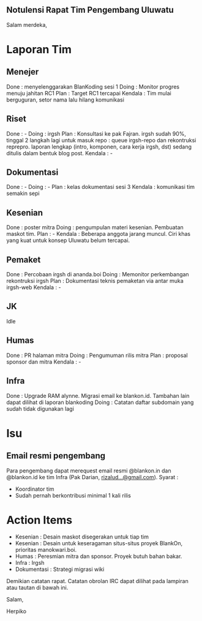## Notulensi Rapat Tim Pengembang Uluwatu


Salam merdeka,

# Laporan Tim

## Menejer
Done : menyelenggarakan BlanKoding sesi 1
Doing : Monitor progres menuju jahitan RC1
Plan : Target RC1 tercapai
Kendala : Tim mulai berguguran, setor nama lalu hilang komunikasi

## Riset
Done : -
Doing : irgsh
Plan : Konsultasi ke pak Fajran.
irgsh sudah 90%, tinggal 2 langkah lagi untuk masuk repo : queue irgsh-repo dan rekontruksi reprepro. laporan lengkap (intro, komponen, cara kerja irgsh, dst) sedang ditulis dalam bentuk blog post.
Kendala : -

## Dokumentasi
Done : -
Doing : -
Plan : kelas dokumentasi sesi 3
Kendala : komunikasi tim semakin sepi

## Kesenian 
Done : poster mitra
Doing : pengumpulan materi kesenian. Pembuatan maskot tim.
Plan : -
Kendala : Beberapa anggota jarang muncul. Ciri khas yang kuat untuk konsep Uluwatu belum tercapai.

## Pemaket
Done : Percobaan irgsh di ananda.boi
Doing : Memonitor perkembangan rekontruksi irgsh
Plan : Dokumentasi teknis pemaketan via antar muka irgsh-web
Kendala : -

## JK
Idle

## Humas
Done : PR halaman mitra
Doing : Pengumuman rilis mitra
Plan : proposal sponsor dan mitra
Kendala : -

## Infra
Done : Upgrade RAM alynne. Migrasi email ke blankon.id. Tambahan lain dapat dilihat di laporan blankoding
Doing : Catatan daftar subdomain yang sudah tidak digunakan lagi



# Isu

## Email resmi pengembang

Para pengembang dapat merequest email resmi @blankon.in dan @blankon.id ke tim Infra (Pak Darian, rizalud...@gmail.com). Syarat :

- Koordinator tim
- Sudah pernah berkontribusi minimal 1 kali rilis

# Action Items

- Kesenian : Desain maskot disegerakan untuk tiap tim
- Kesenian : Desain untuk keseragaman situs-situs proyek BlankOn, prioritas manokwari.boi.
- Humas : Peresmian mitra dan sponsor. Proyek butuh bahan bakar.
- Infra : Irgsh
- Dokumentasi : Strategi migrasi wiki

Demikian catatan rapat. Catatan obrolan IRC dapat dilihat pada lampiran atau tautan di bawah ini.



Salam,

Herpiko
